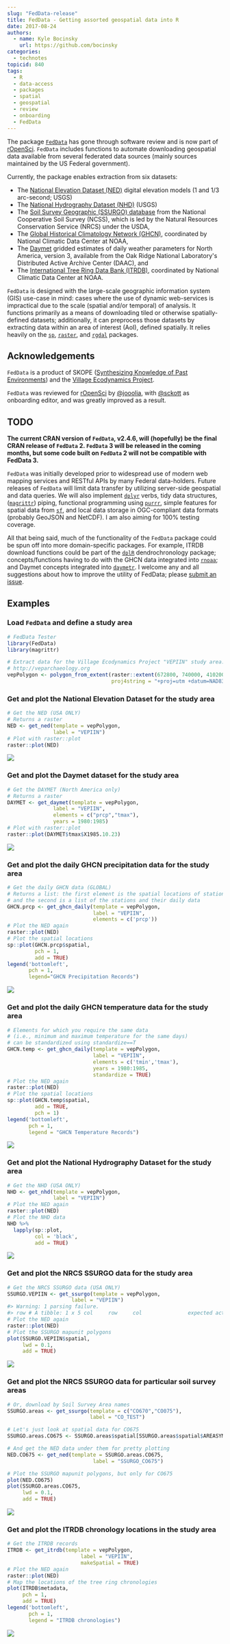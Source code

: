 ```yaml
---
slug: "FedData-release"
title: FedData - Getting assorted geospatial data into R
date: 2017-08-24
authors:
  - name: Kyle Bocinsky
    url: https://github.com/bocinsky
categories:
  - technotes
topicid: 840
tags:
  - R
  - data-access
  - packages
  - spatial
  - geospatial
  - review
  - onboarding
  - FedData
---
```


The package [`FedData`](https://github.com/ropensci/FedData) has gone through software review and is now part of [rOpenSci](https://ropensci.org/). `FedData` includes functions to automate downloading geospatial data available from several federated data sources (mainly sources maintained by the US Federal government).

Currently, the package enables extraction from six datasets:

-   The [National Elevation Dataset (NED)](http://ned.usgs.gov) digital elevation models (1 and 1/3 arc-second; USGS)
-   The [National Hydrography Dataset (NHD)](http://nhd.usgs.gov) (USGS)
-   The [Soil Survey Geographic (SSURGO) database](http://websoilsurvey.sc.egov.usda.gov/) from the National Cooperative Soil Survey (NCSS), which is led by the Natural Resources Conservation Service (NRCS) under the USDA,
-   The [Global Historical Climatology Network (GHCN)](http://www.ncdc.noaa.gov/data-access/land-based-station-data/land-based-datasets/global-historical-climatology-network-ghcn), coordinated by National Climatic Data Center at NOAA,
-   The [Daymet](https://daymet.ornl.gov/) gridded estimates of daily weather parameters for North America, version 3, available from the Oak Ridge National Laboratory's Distributed Active Archive Center (DAAC), and
-   The [International Tree Ring Data Bank (ITRDB)](http://www.ncdc.noaa.gov/data-access/paleoclimatology-data/datasets/tree-ring), coordinated by National Climatic Data Center at NOAA.

`FedData` is designed with the large-scale geographic information system (GIS) use-case in mind: cases where the use of dynamic web-services is impractical due to the scale (spatial and/or temporal) of analysis. It functions primarily as a means of downloading tiled or otherwise spatially-defined datasets; additionally, it can preprocess those datasets by extracting data within an area of interest (AoI), defined spatially. It relies heavily on the [`sp`](https://cran.r-project.org/package=sp), [`raster`](https://cran.r-project.org/package=raster), and [`rgdal`](https://cran.r-project.org/package=rgdal) packages.

Acknowledgements
----------------

`FedData` is a product of SKOPE ([Synthesizing Knowledge of Past Environments](http://www.openskope.org)) and the [Village Ecodynamics Project](http://veparchaeology.org/).

`FedData` was reviewed for [rOpenSci](https://ropensci.org) by [@jooolia](https://github.com/jooolia), with [@sckott](https://github.com/sckott) as onboarding editor, and was greatly improved as a result.

TODO
----

**The current CRAN version of `FedData`, v2.4.6, will (hopefully) be the final CRAN release of `FedData` 2. `FedData` 3 will be released in the coming months, but some code built on `FedData` 2 will not be compatible with FedData 3.**

`FedData` was initially developed prior to widespread use of modern web mapping services and RESTful APIs by many Federal data-holders. Future releases of `FedData` will limit data transfer by utilizing server-side geospatial and data queries. We will also implement [`dplyr`](https://github.com/hadley/dplyr) verbs, tidy data structures, ([`magrittr`](https://github.com/tidyverse/magrittr)) piping, functional programming using [`purrr`](https://github.com/hadley/purrr), simple features for spatial data from [`sf`](https://github.com/edzer/sfr), and local data storage in OGC-compliant data formats (probably GeoJSON and NetCDF). I am also aiming for 100% testing coverage.

All that being said, much of the functionality of the `FedData` package could be spun off into more domain-specific packages. For example, ITRDB download functions could be part of the [`dplR`](https://r-forge.r-project.org/projects/dplr/) dendrochronology package; concepts/functions having to do with the GHCN data integrated into [`rnoaa`](https://github.com/ropensci/rnoaa); and Daymet concepts integrated into [`daymetr`](https://github.com/khufkens/daymetr). I welcome any and all suggestions about how to improve the utility of FedData; please [submit an issue](https://github.com/ropensci/FedData/issues).

Examples
--------

### Load `FedData` and define a study area

``` r
# FedData Tester
library(FedData)
library(magrittr)

# Extract data for the Village Ecodynamics Project "VEPIIN" study area:
# http://veparchaeology.org
vepPolygon <- polygon_from_extent(raster::extent(672800, 740000, 4102000, 4170000),
                                  proj4string = "+proj=utm +datum=NAD83 +zone=12")
```

### Get and plot the National Elevation Dataset for the study area

``` r
# Get the NED (USA ONLY)
# Returns a raster
NED <- get_ned(template = vepPolygon,
               label = "VEPIIN")
# Plot with raster::plot
raster::plot(NED)
```

![](https://github.com/ropensci/FedData/raw/master/inst/image/README-unnamed-chunk-6-1.png)

### Get and plot the Daymet dataset for the study area

``` r
# Get the DAYMET (North America only)
# Returns a raster
DAYMET <- get_daymet(template = vepPolygon,
               label = "VEPIIN",
               elements = c("prcp","tmax"),
               years = 1980:1985)
# Plot with raster::plot
raster::plot(DAYMET$tmax$X1985.10.23)
```

![](https://github.com/ropensci/FedData/raw/master/inst/image/README-unnamed-chunk-7-1.png)

### Get and plot the daily GHCN precipitation data for the study area

``` r
# Get the daily GHCN data (GLOBAL)
# Returns a list: the first element is the spatial locations of stations,
# and the second is a list of the stations and their daily data
GHCN.prcp <- get_ghcn_daily(template = vepPolygon,
                            label = "VEPIIN",
                            elements = c('prcp'))
# Plot the NED again
raster::plot(NED)
# Plot the spatial locations
sp::plot(GHCN.prcp$spatial,
         pch = 1,
         add = TRUE)
legend('bottomleft',
       pch = 1,
       legend="GHCN Precipitation Records")
```

![](https://github.com/ropensci/FedData/raw/master/inst/image/README-unnamed-chunk-8-1.png)

### Get and plot the daily GHCN temperature data for the study area

``` r
# Elements for which you require the same data
# (i.e., minimum and maximum temperature for the same days)
# can be standardized using standardize==T
GHCN.temp <- get_ghcn_daily(template = vepPolygon,
                            label = "VEPIIN",
                            elements = c('tmin','tmax'),
                            years = 1980:1985,
                            standardize = TRUE)
# Plot the NED again
raster::plot(NED)
# Plot the spatial locations
sp::plot(GHCN.temp$spatial,
         add = TRUE,
         pch = 1)
legend('bottomleft',
       pch = 1,
       legend = "GHCN Temperature Records")
```

![](https://github.com/ropensci/FedData/raw/master/inst/image/README-unnamed-chunk-9-1.png)

### Get and plot the National Hydrography Dataset for the study area

``` r
# Get the NHD (USA ONLY)
NHD <- get_nhd(template = vepPolygon,
               label = "VEPIIN")
# Plot the NED again
raster::plot(NED)
# Plot the NHD data
NHD %>%
  lapply(sp::plot,
         col = 'black',
         add = TRUE)
```

![](https://github.com/ropensci/FedData/raw/master/inst/image/README-unnamed-chunk-10-1.png)

### Get and plot the NRCS SSURGO data for the study area

``` r
# Get the NRCS SSURGO data (USA ONLY)
SSURGO.VEPIIN <- get_ssurgo(template = vepPolygon,
                     label = "VEPIIN")
#> Warning: 1 parsing failure.
#> row # A tibble: 1 x 5 col     row     col               expected actual expected   <int>   <chr>                  <chr>  <chr> actual 1  1276 slope.r no trailing characters     .5 file # ... with 1 more variables: file <chr>
# Plot the NED again
raster::plot(NED)
# Plot the SSURGO mapunit polygons
plot(SSURGO.VEPIIN$spatial,
     lwd = 0.1,
     add = TRUE)
```

![](https://github.com/ropensci/FedData/raw/master/inst/image/README-unnamed-chunk-11-1.png)

### Get and plot the NRCS SSURGO data for particular soil survey areas

``` r
# Or, download by Soil Survey Area names
SSURGO.areas <- get_ssurgo(template = c("CO670","CO075"),
                           label = "CO_TEST")

# Let's just look at spatial data for CO675
SSURGO.areas.CO675 <- SSURGO.areas$spatial[SSURGO.areas$spatial$AREASYMBOL=="CO075",]

# And get the NED data under them for pretty plotting
NED.CO675 <- get_ned(template = SSURGO.areas.CO675,
                            label = "SSURGO_CO675")

# Plot the SSURGO mapunit polygons, but only for CO675
plot(NED.CO675)
plot(SSURGO.areas.CO675,
     lwd = 0.1,
     add = TRUE)
```

![](https://github.com/ropensci/FedData/raw/master/inst/image/README-unnamed-chunk-12-1.png)

### Get and plot the ITRDB chronology locations in the study area

``` r
# Get the ITRDB records
ITRDB <- get_itrdb(template = vepPolygon,
                        label = "VEPIIN",
                        makeSpatial = TRUE)
# Plot the NED again
raster::plot(NED)
# Map the locations of the tree ring chronologies
plot(ITRDB$metadata,
     pch = 1,
     add = TRUE)
legend('bottomleft',
       pch = 1,
       legend = "ITRDB chronologies")
```

![](https://github.com/ropensci/FedData/raw/master/inst/image/README-unnamed-chunk-13-1.png)
